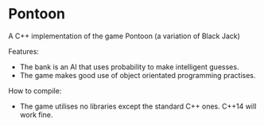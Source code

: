 # Pontoon
A C++ implementation of the game Pontoon (a variation of Black Jack)

Features:
- The bank is an AI that uses probability to make intelligent guesses.
- The game makes good use of object orientated programming practises.

How to compile:
- The game utilises no libraries except the standard C++ ones. C++14 will work fine.
